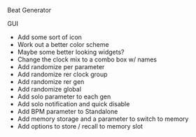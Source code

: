 Beat Generator

GUI
- Add some sort of icon
- Work out a better color scheme
- Maybe some better looking widgets?
- Change the clock mix to a combo box w/ names
- Add randomize per parameter
- Add randomize rer clock group
- Add randomize rer gen
- Add randomize global
- Add solo parameter to each gen
- Add solo notification and quick disable
- Add BPM parameter to Standalone
- Add memory storage and a parameter to switch to memory
- Add options to store / recall to memory slot
